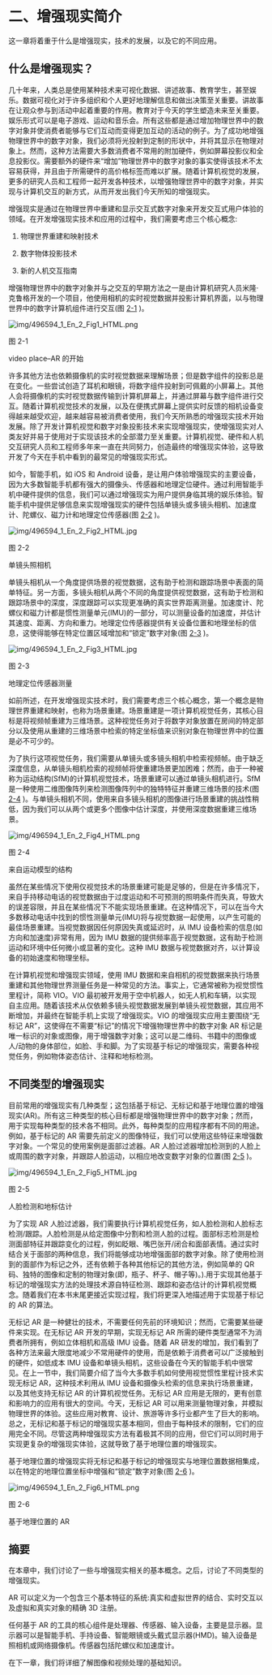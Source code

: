 # 二、增强现实简介

这一章将着重于什么是增强现实，技术的发展，以及它的不同应用。

## 什么是增强现实？

几十年来，人类总是使用某种技术来可视化数据、讲述故事、教育学生，甚至娱乐。数据可视化对于许多组织和个人更好地理解信息和做出决策至关重要。讲故事在让观众参与到活动中起着重要的作用。教育对于今天的学生塑造未来至关重要。娱乐形式可以是电子游戏、运动和音乐会。所有这些都是通过增加物理世界中的数字对象并使消费者能够与它们互动而变得更加互动的活动的例子。为了成功地增强物理世界中的数字对象，我们必须将光投射到定制的形状中，并将其显示在物理对象上。然而，这种方法需要大多数消费者不常用的附加硬件，例如屏幕投影仪和全息投影仪。需要额外的硬件来“增加”物理世界中的数字对象的事实使得该技术不太容易获得，并且由于所需硬件的高价格标签而难以扩展。随着计算机视觉的发展，更多的研究人员和工程师一起开发各种技术，以增强物理世界中的数字对象，并实现与计算机交互的新方式，从而开发出我们今天所知的增强现实。

增强现实是通过在物理世界中重建和显示交互式数字对象来开发交互式用户体验的领域。在开发增强现实技术和应用的过程中，我们需要考虑三个核心概念:

1.  物理世界重建和映射技术

2.  数字物体投影技术

3.  新的人机交互指南

增强物理世界中的数字对象并与之交互的早期方法之一是由计算机研究人员米隆·克鲁格开发的一个项目，他使用相机的实时视觉数据并投影计算机界面，以与物理世界中的数字计算机组件进行交互(图 [2-1](#Fig1) )。

![img/496594_1_En_2_Fig1_HTML.png](img/496594_1_En_2_Fig1_HTML.png)

图 2-1

video place–AR 的开始

许多其他方法也依赖摄像机的实时视觉数据来理解场景；但是数字组件的投影总是在变化。一些尝试创造了耳机和眼镜，将数字组件投射到可佩戴的小屏幕上。其他人会将摄像机的实时视觉数据传输到计算机屏幕上，并通过屏幕与数字组件进行交互。随着计算机视觉技术的发展，以及在便携式屏幕上提供实时反馈的相机设备变得越来越受欢迎，越来越容易被消费者使用，我们今天所熟悉的增强现实技术开始发展。除了开发计算机视觉和数字对象投影技术来实现增强现实，使增强现实对人类友好并易于使用对于实现该技术的全部潜力至关重要。计算机视觉、硬件和人机交互研究人员和工程师多年来一直在共同努力，创造最终的增强现实体验，这导致开发了今天在手机中看到的最常见的增强现实形式。

如今，智能手机，如 iOS 和 Android 设备，是让用户体验增强现实的主要设备，因为大多数智能手机都有强大的摄像头、传感器和地理定位硬件。通过利用智能手机中硬件提供的信息，我们可以通过增强现实为用户提供身临其境的娱乐体验。智能手机中提供足够信息来实现增强现实的硬件包括单镜头或多镜头相机、加速度计、陀螺仪、磁力计和地理定位传感器(图 [2-2](#Fig2) )。

![img/496594_1_En_2_Fig2_HTML.jpg](img/496594_1_En_2_Fig2_HTML.jpg)

图 2-2

单镜头照相机

单镜头相机从一个角度提供场景的视觉数据，这有助于检测和跟踪场景中表面的简单特征。另一方面，多镜头相机从两个不同的角度提供视觉数据，这有助于检测和跟踪场景中的深度，深度跟踪可以实现更准确的真实世界距离测量。加速度计、陀螺仪和磁力计都是惯性测量单元(IMU)的一部分，可以测量设备的加速度，并估计其速度、距离、方向和重力。地理定位传感器提供有关设备位置和地理坐标的信息，这使得能够在特定位置区域增加和“锁定”数字对象(图 [2-3](#Fig3) )。

![img/496594_1_En_2_Fig3_HTML.jpg](img/496594_1_En_2_Fig3_HTML.jpg)

图 2-3

地理定位传感器测量

如前所述，在开发增强现实技术时，我们需要考虑三个核心概念，第一个概念是物理世界重建和映射，也称为场景重建。场景重建是一项计算机视觉任务，其核心目标是将视频帧重建为三维场景。这种视觉任务对于将数字对象放置在房间的特定部分以及使用从重建的三维场景中检索的特定坐标值来识别对象在物理世界中的位置是必不可少的。

为了执行这项视觉任务，我们需要从单镜头或多镜头相机中检索视频帧。由于缺乏深度信息，从单镜头相机检索的视频帧将使重建场景更加困难；然而，由于一种被称为运动结构(SfM)的计算机视觉技术，场景重建可以通过单镜头相机进行。SfM 是一种使用二维图像阵列来检测图像阵列中的独特特征并重建三维场景的技术(图 [2-4](#Fig4) )。与单镜头相机不同，使用来自多镜头相机的图像进行场景重建的挑战性稍低，因为我们可以从两个或更多个图像中估计深度，并使用深度数据重建三维场景。

![img/496594_1_En_2_Fig4_HTML.png](img/496594_1_En_2_Fig4_HTML.png)

图 2-4

来自运动模型的结构

虽然在某些情况下使用仅视觉技术的场景重建可能是足够的，但是在许多情况下，来自手持移动电话的视觉数据由于过度运动和不可预测的照明条件而失真，导致大的误差容限，并且在某些情况下不能实现场景重建。在这种情况下，可以在当今大多数移动电话中找到的惯性测量单元(IMU)将与视觉数据一起使用，以产生可能的最佳场景重建。当视觉数据因任何原因失真或延迟时，从 IMU 设备检索的信息(如方向和加速度)非常有用，因为 IMU 数据的提供频率高于视觉数据，这有助于检测运动和环境中任何微小或显著的变化。这种 IMU 数据与视觉数据对齐，以计算设备的初始速度和物理坐标。

在计算机视觉和增强现实领域，使用 IMU 数据和来自相机的视觉数据来执行场景重建和其他物理世界测量任务是一种常见的方法。事实上，它通常被称为视觉惯性里程计，简称 VIO。VIO 最初被开发用于空中机器人，如无人机和车辆，以实现自主应用。随着该技术从仅依赖多镜头视觉数据发展到单镜头视觉数据，其应用不断增加，并最终在智能手机上实现了增强现实。VIO 的增强现实应用主要围绕“无标记 AR”，这使得在不需要“标记”的情况下增强物理世界中的数字对象 AR 标记是唯一标识的对象或图像，用于增强数字对象；这可以是二维码、书籍中的图像或人/动物的身体部位，如脸、手和脚。为了实现基于标记的增强现实，需要各种视觉任务，例如物体姿态估计、注释和地标检测。

## 不同类型的增强现实

目前常用的增强现实有几种类型；这包括基于标记、无标记和基于地理位置的增强现实(AR)。所有这三种类型的核心目标都是增强物理世界中的数字对象；然而，用于实现每种类型的技术各不相同。此外，每种类型的应用程序都有不同的用途。例如，基于标记的 AR 需要先前定义的图像特征，我们可以使用这些特征来增强数字对象。一个常见的使用案例是面部过滤器。AR 人脸过滤器增加检测到的人脸上或周围的数字对象，并跟踪人脸运动，以相应地改变数字对象的位置(图 [2-5](#Fig5) )。

![img/496594_1_En_2_Fig5_HTML.jpg](img/496594_1_En_2_Fig5_HTML.jpg)

图 2-5

人脸检测和地标估计

为了实现 AR 人脸过滤器，我们需要执行计算机视觉任务，如人脸检测和人脸标志检测/跟踪。人脸检测是从给定图像中分割和检测人脸的过程。面部标志检测是检测面部特征并跟踪变化的过程，例如眨眼、嘴巴张开/闭合和面部表情。通过实时结合关于面部的两种信息，我们将能够成功地增强面部的数字对象。除了使用检测到的面部作为标记之外，还有依赖于各种其他标记的其他方法，例如简单的 QR 码、独特的图像和定制的物理对象(即，瓶子、杯子、帽子等)。).用于实现其他基于标记的增强现实方法的处理技术源自特征检测、跟踪和姿态估计的计算机视觉概念。随着我们在本书末尾更接近实现过程，我们将更深入地描述用于实现基于标记的 AR 的算法。

无标记 AR 是一种健壮的技术，不需要任何先前的环境知识；然而，它需要某些硬件来实现。在无标记 AR 开发的早期，实现无标记 AR 所需的硬件类型通常不为消费者所拥有，例如立体相机和高级 IMU 设备。随着 AR 研发的增加，我们看到了各种方法来最大限度地减少不常用硬件的使用，而是依赖于消费者可以广泛接触到的硬件，如低成本 IMU 设备和单镜头相机，这些设备在今天的智能手机中很常见。在上一节中，我们简要介绍了当今大多数手机如何使用视觉惯性里程计技术实现无标记 AR，这种技术利用从 IMU 设备和摄像头检索的信息来执行场景重建，以及其他支持无标记 AR 的计算机视觉任务。无标记 AR 应用是无限的，更有创意和影响力的应用有很大的空间。今天，无标记 AR 可以用来测量物理对象，并模拟物理世界的体验。这些应用对教育、设计、旅游等许多行业都产生了巨大的影响。总之，无标记和基于标记的增强现实基本相同，但由于每种技术的限制，它们的应用完全不同。尽管这两种增强现实方法有着极其不同的应用，但它们可以同时用于实现更复杂的增强现实体验，这就导致了基于地理位置的增强现实。

基于地理位置的增强现实将无标记和基于标记的增强现实与地理位置数据相集成，以在特定的地理位置坐标中增强和“锁定”数字对象(图 [2-6](#Fig6) )。

![img/496594_1_En_2_Fig6_HTML.png](img/496594_1_En_2_Fig6_HTML.png)

图 2-6

基于地理位置的 AR

## 摘要

在本章中，我们讨论了一些与增强现实相关的基本概念。之后，讨论了不同类型的增强现实。

AR 可以定义为一个包含三个基本特征的系统:真实和虚拟世界的结合、实时交互以及虚拟和真实对象的精确 3D 注册。

任何基于 AR 的工具的核心组件是处理器、传感器、输入设备，主要是显示器。显示器可以是智能手机、手持设备、智能眼镜或头戴式显示器(HMD)。输入设备是照相机或网络摄像机。传感器包括陀螺仪和加速度计。

在下一章，我们将详细了解图像和视频处理的基础知识。